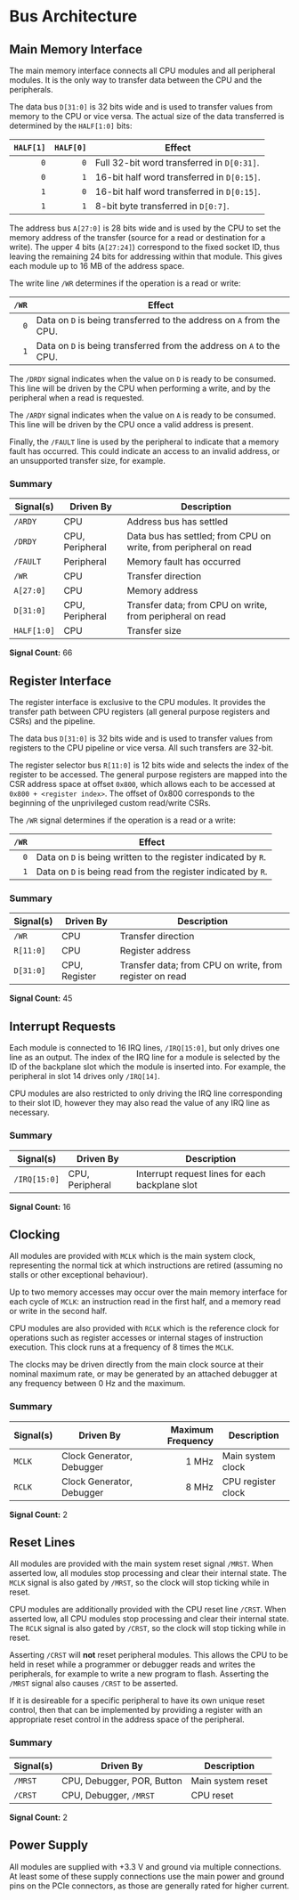 # Bus Architecture

## Main Memory Interface

The main memory interface connects all CPU modules and all peripheral modules.  It is the only way to transfer data
between the CPU and the peripherals.

The data bus `D[31:0]` is 32 bits wide and is used to transfer values from memory to the CPU or vice versa.  The actual
size of the data transferred is determined by the `HALF[1:0]` bits:

| `HALF[1]` | `HALF[0]` | Effect                                      |
| --------: | --------: | ------------------------------------------- |
|       `0` |       `0` | Full 32-bit word transferred  in `D[0:31]`. |
|       `0` |       `1` | 16-bit half word transferred  in `D[0:15]`. |
|       `1` |       `0` | 16-bit half word transferred  in `D[0:15]`. |
|       `1` |       `1` | 8-bit byte transferred  in `D[0:7]`.        |

The address bus `A[27:0]` is 28 bits wide and is used by the CPU to set the memory address of the transfer (source for a
read or destination for a write).  The upper 4 bits (`A[27:24]`) correspond to the fixed socket ID, thus leaving the
remaining 24 bits for addressing within that module.  This gives each module up to 16 MB of the address space.

The write line `/WR` determines if the operation is a read or write:

| `/WR` | Effect                                                               |
| ----: | -------------------------------------------------------------------- |
|   `0` | Data on `D` is being transferred to the address on `A` from the CPU. |
|   `1` | Data on `D` is being transferred from the address on `A` to the CPU. |

The `/DRDY` signal indicates when the value on `D` is ready to be consumed.  This line will be driven by the CPU when
performing a write, and by the peripheral when a read is requested.

The `/ARDY` signal indicates when the value on `A` is ready to be consumed.  This line will be driven by the CPU once
a valid address is present.

Finally, the `/FAULT` line is used by the peripheral to indicate that a memory fault has occurred.  This could indicate
an access to an invalid address, or an unsupported transfer size, for example.

### Summary

| Signal(s)   | Driven By       | Description                                                      |
| ----------- | --------------- | ---------------------------------------------------------------- |
| `/ARDY`     | CPU             | Address bus has settled                                          |
| `/DRDY`     | CPU, Peripheral | Data bus has settled; from CPU on write, from peripheral on read |
| `/FAULT`    | Peripheral      | Memory fault has occurred                                        |
| `/WR`       | CPU             | Transfer direction                                               |
| `A[27:0]`   | CPU             | Memory address                                                   |
| `D[31:0]`   | CPU, Peripheral | Transfer data; from CPU on write, from peripheral on read        |
| `HALF[1:0]` | CPU             | Transfer size                                                    |

**Signal Count:** 66

## Register Interface

The register interface is exclusive to the CPU modules.  It provides the transfer path between CPU registers (all
general purpose registers and CSRs) and the pipeline.

The data bus `D[31:0]` is 32 bits wide and is used to transfer values from registers to the CPU pipeline or vice versa.
All such transfers are 32-bit.

The register selector bus `R[11:0]` is 12 bits wide and selects the index of the register to be accessed.  The general
purpose registers are mapped into the CSR address space at offset `0x800`, which allows each to be accessed at
`0x800 + <register index>`.  The offset of 0x800 corresponds to the beginning of the unprivileged custom read/write
CSRs.

The `/WR` signal determines if the operation is a read or a write:

| `/WR` | Effect                                                         |
| ----: | -------------------------------------------------------------- |
|   `0` | Data on `D` is being written to the register indicated by `R`. |
|   `1` | Data on `D` is being read from the register indicated by `R`.  |

### Summary

| Signal(s) | Driven By     | Description                                             |
| --------- | ------------- | ------------------------------------------------------- |
| `/WR`     | CPU           | Transfer direction                                      |
| `R[11:0]` | CPU           | Register address                                        |
| `D[31:0]` | CPU, Register | Transfer data; from CPU on write, from register on read |

**Signal Count:** 45

## Interrupt Requests

Each module is connected to 16 IRQ lines, `/IRQ[15:0]`, but only drives one line as an output.  The index of the IRQ
line for a module is selected by the ID of the backplane slot which the module is inserted into.  For example, the
peripheral in slot 14 drives only `/IRQ[14]`.

CPU modules are also restricted to only driving the IRQ line corresponding to their slot ID, however they may also read
the value of any IRQ line as necessary.

### Summary

| Signal(s)    | Driven By       | Description                                     |
| ------------ | --------------- | ----------------------------------------------- |
| `/IRQ[15:0]` | CPU, Peripheral | Interrupt request lines for each backplane slot |

**Signal Count:** 16

## Clocking

All modules are provided with `MCLK` which is the main system clock, representing the normal tick at which instructions
are retired (assuming no stalls or other exceptional behaviour).

Up to two memory accesses may occur over the main memory interface for each cycle of `MCLK`: an instruction read in the
first half, and a memory read or write in the second half.

CPU modules are also provided with `RCLK` which is the reference clock for operations such as register accesses or
internal stages of instruction execution.  This clock runs at a frequency of 8 times the `MCLK`.

The clocks may be driven directly from the main clock source at their nominal maximum rate, or may be generated by an
attached debugger at any frequency between 0 Hz and the maximum.

### Summary

| Signal(s) | Driven By                 | Maximum Frequency | Description        |
| --------- | ------------------------- | ----------------: | ------------------ |
| `MCLK`    | Clock Generator, Debugger |             1 MHz | Main system clock  |
| `RCLK`    | Clock Generator, Debugger |             8 MHz | CPU register clock |

**Signal Count:** 2

## Reset Lines

All modules are provided with the main system reset signal `/MRST`.  When asserted low, all modules stop processing and
clear their internal state.  The `MCLK` signal is also gated by `/MRST`, so the clock will stop ticking while in reset.

CPU modules are additionally provided with the CPU reset line `/CRST`.  When asserted low, all CPU modules stop
processing and clear their internal state.  The `RCLK` signal is also gated by `/CRST`, so the clock will stop ticking
while in reset.

Asserting `/CRST` will **not** reset peripheral modules.  This allows the CPU to be held in reset while a programmer or
debugger reads and writes the peripherals, for example to write a new program to flash.  Asserting the `/MRST` signal
also causes `/CRST` to be asserted.

If it is desireable for a specific peripheral to have its own unique reset control, then that can be implemented by
providing a register with an appropriate reset control in the address space of the peripheral.

### Summary

| Signal(s)  | Driven By                 | Description       |
| --------- | -------------------------- | ----------------- |
| `/MRST`   | CPU, Debugger, POR, Button | Main system reset |
| `/CRST`   | CPU, Debugger, `/MRST`     | CPU reset         |

**Signal Count:** 2

## Power Supply

All modules are supplied with +3.3 V and ground via multiple connections.  At least some of these supply connections use
the main power and ground pins on the PCIe connectors, as those are generally rated for higher current.
